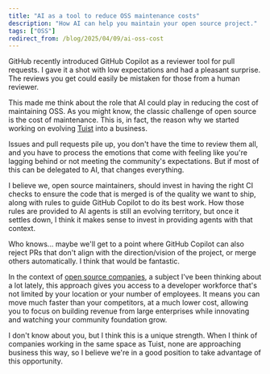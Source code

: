 ```yaml
---
title: "AI as a tool to reduce OSS maintenance costs"
description: "How AI can help you maintain your open source project."
tags: ["OSS"]
redirect_from: /blog/2025/04/09/ai-oss-cost
---
```


GitHub recently introduced GitHub Copilot as a reviewer tool for pull requests. I gave it a shot with low expectations and had a pleasant surprise. The reviews you get could easily be mistaken for those from a human reviewer.

This made me think about the role that AI could play in reducing the cost of maintaining OSS. As you might know, the classic challenge of open source is the cost of maintenance. This is, in fact, the reason why we started working on evolving [Tuist](https://tuist.dev) into a business.

Issues and pull requests pile up, you don't have the time to review them all, and you have to process the emotions that come with feeling like you're lagging behind or not meeting the community's expectations. But if most of this can be delegated to AI, that changes everything.

I believe we, open source maintainers, should invest in having the right CI checks to ensure the code that is merged is of the quality we want to ship, along with rules to guide GitHub Copilot to do its best work. How those rules are provided to AI agents is still an evolving territory, but once it settles down, I think it makes sense to invest in providing agents with that context.

Who knows... maybe we'll get to a point where GitHub Copilot can also reject PRs that don't align with the direction/vision of the project, or merge others automatically. I think that would be fantastic.

In the context of [open source companies](/blog/2025/03/04/tuist-mental-models), a subject I've been thinking about a lot lately, this approach gives you access to a developer workforce that's not limited by your location or your number of employees. It means you can move much faster than your competitors, at a much lower cost, allowing you to focus on building revenue from large enterprises while innovating and watching your community foundation grow.

I don't know about you, but I think this is a unique strength. When I think of companies working in the same space as Tuist, none are approaching business this way, so I believe we're in a good position to take advantage of this opportunity.
